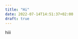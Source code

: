 ```yaml
---
title: "Hi"
date: 2022-07-14T14:51:37+02:00
draft: true
---
```

<!-- created via hugo new hi.md-->

hiii
